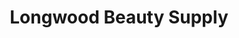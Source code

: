 ---
title: "Longwood Beauty Supply"
url: /cleveland-heights/longwood-beauty-supply/
shop: Kosmetik
---